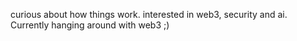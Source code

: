 curious about how things work.
interested in web3, security and ai. Currently hanging around with web3 ;)

 

<!---
Praharx/Praharx is a ✨ special ✨ repository because its `README.md` (this file) appears on your GitHub profile.
You can click the Preview link to take a look at your changes.
--->
